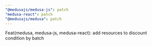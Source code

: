```yaml
---
"@medusajs/medusa-js": patch
"medusa-react": patch
"@medusajs/medusa": patch
---
```


Feat(medusa, medusa-js, medusa-react): add resources to discount condition by batch
